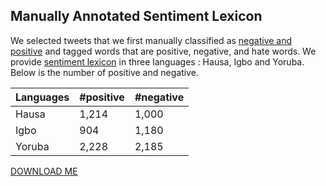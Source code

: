 ## Manually Annotated Sentiment Lexicon


We selected tweets that we first manually classified as [negative and positive](https://github.com/hausanlp/NaijaSenti/blob/main/sections/annotated_twitter_corpus.md) and tagged words that are positive, negative, and hate words. We provide [sentiment lexicon](https://github.com/hausanlp/NaijaSenti/tree/main/data/annotated_sentiment_lexicon) in three languages : Hausa, Igbo and Yoruba. Below is the number of positive and negative.



| Languages | #positive | #negative| 
| --------- | -------- |  -------- | 
| Hausa  | 1,214  |   1,000	  | 
| Igbo  |  904 |  1,180 | 
| Yoruba  | 2,228  |  2,185  | 


[DOWNLOAD ME](https://github.com/hausanlp/NaijaSenti/tree/main/data/annotated_sentiment_lexicon)
